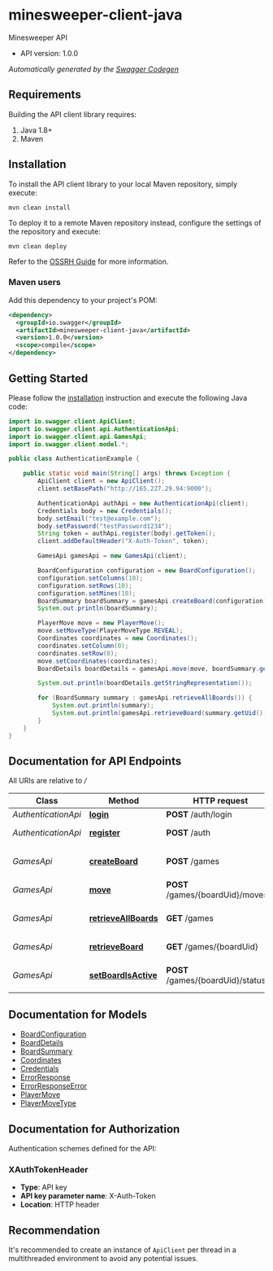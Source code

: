 # minesweeper-client-java

Minesweeper API
- API version: 1.0.0

*Automatically generated by the [Swagger Codegen](https://github.com/swagger-api/swagger-codegen)*

## Requirements

Building the API client library requires:
1. Java 1.8+
2. Maven

## Installation

To install the API client library to your local Maven repository, simply execute:

```shell
mvn clean install
```

To deploy it to a remote Maven repository instead, configure the settings of the repository and execute:

```shell
mvn clean deploy
```

Refer to the [OSSRH Guide](http://central.sonatype.org/pages/ossrh-guide.html) for more information.

### Maven users

Add this dependency to your project's POM:

```xml
<dependency>
  <groupId>io.swagger</groupId>
  <artifactId>minesweeper-client-java</artifactId>
  <version>1.0.0</version>
  <scope>compile</scope>
</dependency>
```

## Getting Started

Please follow the [installation](#installation) instruction and execute the following Java code:

```java
import io.swagger.client.ApiClient;
import io.swagger.client.api.AuthenticationApi;
import io.swagger.client.api.GamesApi;
import io.swagger.client.model.*;

public class AuthenticationExample {

    public static void main(String[] args) throws Exception {
        ApiClient client = new ApiClient();
        client.setBasePath("http://165.227.29.94:9000");

        AuthenticationApi authApi = new AuthenticationApi(client);
        Credentials body = new Credentials();
        body.setEmail("test@example.com");
        body.setPassword("testPassword1234");
        String token = authApi.register(body).getToken();
        client.addDefaultHeader("X-Auth-Token", token);

        GamesApi gamesApi = new GamesApi(client);

        BoardConfiguration configuration = new BoardConfiguration();
        configuration.setColumns(10);
        configuration.setRows(10);
        configuration.setMines(10);
        BoardSummary boardSummary = gamesApi.createBoard(configuration);
        System.out.println(boardSummary);

        PlayerMove move = new PlayerMove();
        move.setMoveType(PlayerMoveType.REVEAL);
        Coordinates coordinates = new Coordinates();
        coordinates.setColumn(0);
        coordinates.setRow(0);
        move.setCoordinates(coordinates);
        BoardDetails boardDetails = gamesApi.move(move, boardSummary.getUid());

        System.out.println(boardDetails.getStringRepresentation());

        for (BoardSummary summary : gamesApi.retrieveAllBoards()) {
            System.out.println(summary);
            System.out.println(gamesApi.retrieveBoard(summary.getUid()));
        }
    }
}
```

## Documentation for API Endpoints

All URIs are relative to */*

Class | Method | HTTP request | Description
------------ | ------------- | ------------- | -------------
*AuthenticationApi* | [**login**](docs/AuthenticationApi.md#login) | **POST** /auth/login | User login
*AuthenticationApi* | [**register**](docs/AuthenticationApi.md#register) | **POST** /auth | Register a new user
*GamesApi* | [**createBoard**](docs/GamesApi.md#createBoard) | **POST** /games | Create a new board for the logged in user
*GamesApi* | [**move**](docs/GamesApi.md#move) | **POST** /games/{boardUid}/moves | Make a move
*GamesApi* | [**retrieveAllBoards**](docs/GamesApi.md#retrieveAllBoards) | **GET** /games | Get all boards for the logged in user
*GamesApi* | [**retrieveBoard**](docs/GamesApi.md#retrieveBoard) | **GET** /games/{boardUid} | Get details of a board
*GamesApi* | [**setBoardIsActive**](docs/GamesApi.md#setBoardIsActive) | **POST** /games/{boardUid}/statuses | Change preserved/active board status

## Documentation for Models

 - [BoardConfiguration](docs/BoardConfiguration.md)
 - [BoardDetails](docs/BoardDetails.md)
 - [BoardSummary](docs/BoardSummary.md)
 - [Coordinates](docs/Coordinates.md)
 - [Credentials](docs/Credentials.md)
 - [ErrorResponse](docs/ErrorResponse.md)
 - [ErrorResponseError](docs/ErrorResponseError.md)
 - [PlayerMove](docs/PlayerMove.md)
 - [PlayerMoveType](docs/PlayerMoveType.md)

## Documentation for Authorization

Authentication schemes defined for the API:
### XAuthTokenHeader

- **Type**: API key
- **API key parameter name**: X-Auth-Token
- **Location**: HTTP header


## Recommendation

It's recommended to create an instance of `ApiClient` per thread in a multithreaded environment to avoid any potential issues.
